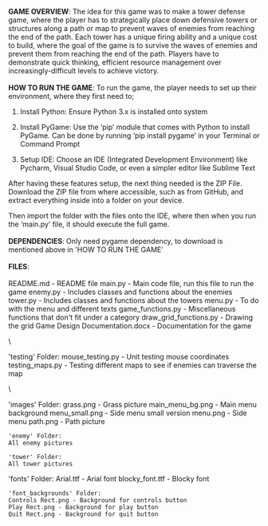**GAME OVERVIEW**:
The idea for this game was to make a tower defense game, where the player has to strategically place down defensive towers or structures along a path or map to prevent waves of enemies from reaching the end of the path. 
Each tower has a unique firing ability and a unique cost to build, where the goal of the game is to survive the waves of enemies and prevent them from reaching the end of the path. Players have to demonstrate quick thinking, efficient resource management over increasingly-difficult levels to achieve victory.
\
\
**HOW TO RUN THE GAME**:
To run the game, the player needs to set up their environment, where they first need to; 
1)	Install Python: Ensure Python 3.x is installed onto system

2)	Install PyGame: Use the ‘pip’ module that comes with Python to install PyGame. Can be done by running ‘pip install pygame’ in your Terminal or Command Prompt


3)	Setup IDE: Choose an IDE (Integrated Development Environment) like Pycharm, Visual Studio Code, or even a simpler editor like Sublime Text

After having these features setup, the next thing needed is the ZIP File. Download the ZIP file from where accessible, such as from GitHub, and extract everything inside into a folder on your device.

Then import the folder with the files onto the IDE, where then when you run the ‘main.py’ file, it should execute the full game.
\
\
**DEPENDENCIES**:
Only need pygame dependency, to download is mentioned above in 'HOW TO RUN THE GAME'
\
\
**FILES**:
\
\
README.md - README file
main.py - Main code file, run this file to run the game
enemy.py - Includes classes and functions about the enemies
tower.py - Includes classes and functions about the towers
menu.py - To do with the menu and different texts
game_functions.py - Miscellaneous functions that don't fit under a category
draw_grid_functions.py - Drawing the grid
Game Design Documentation.docx - Documentation for the game

\


'testing' Folder:
mouse_testing.py - Unit testing mouse coordinates
testing_maps.py - Testing different maps to see if enemies can traverse the map

\


'images' Folder:
grass.png - Grass picture
main_menu_bg.png - Main menu background
menu_small.png - Side menu small version
menu.png - Side menu
path.png - Path picture

    'enemy' Folder:
    All enemy pictures

    'tower' Folder:
    All tower pictures

'fonts' Folder:
Arial.ttf - Arial font
blocky_font.ttf - Blocky font

    'font_backgrounds' Folder:
    Controls Rect.png - Background for controls button
    Play Rect.png - Background for play button
    Quit Rect.png - Background for quit button